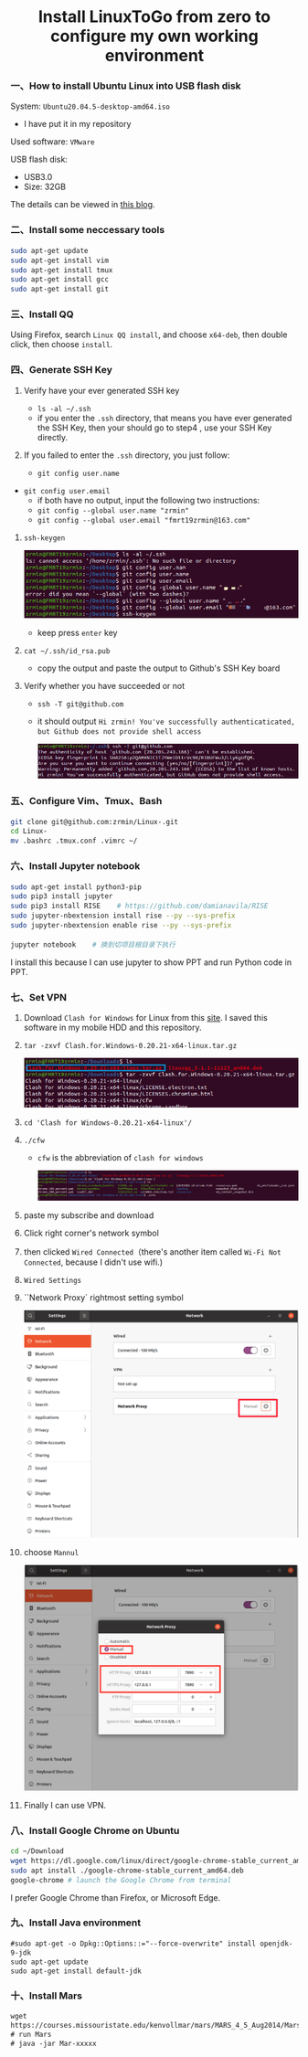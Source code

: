 <center><h1>Install LinuxToGo from zero to configure my own working environment</h1></center>

### 一、How to install Ubuntu Linux into USB flash disk

System: `Ubuntu20.04.5-desktop-amd64.iso `

* I have put it in my repository

Used software: `VMware`

USB flash disk:

* USB3.0
* Size: 32GB

The details can be viewed in [this blog](https://blog.csdn.net/Cui_Hongwei/article/details/109438310).

### 二、Install some neccessary tools

```bash
sudo apt-get update
sudo apt-get install vim
sudo apt-get install tmux
sudo apt-get install gcc
sudo apt-get install git
```

### 三、Install QQ

Using Firefox, search `Linux QQ install`, and choose `x64-deb`, then double click, then choose `install`.

### 四、Generate SSH Key

1. Verify have your ever generated SSH key

   * `ls -al ~/.ssh`
   * if you enter the `.ssh` directory, that means you have ever generated the SSH Key, then your should go to step4 , use your SSH Key directly.
   
1. If you failed to enter the `.ssh` directory, you just follow:

   * `git config user.name`
* `git config user.email`
   * if both have no output, input the following two instructions:
  * `git config --global user.name "zrmin"`
  * `git config --global user.email "fmrt19zrmin@163.com"`

1. `ssh-keygen`

   ![img](https://raw.githubusercontent.com/zrmin/BlogImages/master/images/202304191703958.JPG)

   * keep press `enter` key

1. `cat ~/.ssh/id_rsa.pub` 

   * copy the output and paste the output to Github's SSH Key board

1. Verify whether you have succeeded or not

   * `ssh -T git@github.com`

   * it should output `Hi zrmin! You've successfully authenticaticated, but Github does not provide shell access`

     ![img](https://raw.githubusercontent.com/zrmin/BlogImages/master/images/202304191700810.JPG)

### 五、Configure Vim、Tmux、Bash

````bash
git clone git@github.com:zrmin/Linux-.git
cd Linux-
mv .bashrc .tmux.conf .vimrc ~/
````

### 六、Install Jupyter notebook

```bash
sudo apt-get install python3-pip
sudo pip3 install jupyter
sudo pip3 install RISE    # https://github.com/damianavila/RISE
sudo jupyter-nbextension install rise --py --sys-prefix
sudo jupyter-nbextension enable rise --py --sys-prefix

jupyter notebook    # 换到切项目根目录下执行
```

I install this because I can use jupyter to show PPT and run Python code in PPT.

### 七、Set VPN

1. Download `Clash for Windows` for Linux from this [site](https://github.com/Fndroid/clash_for_windows_pkg/releases). I saved this software in my mobile HDD and this repository.

2. `tar -zxvf Clash.for.Windows-0.20.21-x64-linux.tar.gz`

   ![img](https://raw.githubusercontent.com/zrmin/BlogImages/master/images/202304191750758.JPG)

3. `cd 'Clash for Windows-0.20.21-x64-linux'/`

4. `./cfw` 

   * `cfw` is the abbreviation of `clash for windows`

     ![img](https://raw.githubusercontent.com/zrmin/BlogImages/master/images/202304191750459.JPG)

5. paste my subscribe and download 

7. Click right corner's network symbol

8. then clicked `Wired Connected`（there's another item called `Wi-Fi Not Connected`, because I didn't use wifi.)

9. `Wired Settings`

10. ``Network Proxy` rightmost setting symbol

    ![img](https://raw.githubusercontent.com/zrmin/BlogImages/master/images/202304191755665.JPG)

11. choose `Mannul`

    ![img](https://raw.githubusercontent.com/zrmin/BlogImages/master/images/202304191755766.JPG)

12. Finally I can use VPN.

### 八、Install Google Chrome on Ubuntu

```bash
cd ~/Download
wget https://dl.google.com/linux/direct/google-chrome-stable_current_amd64.deb
sudo apt install ./google-chrome-stable_current_amd64.deb
google-chrome # launch the Google Chrome from terminal
```

I prefer Google Chrome than Firefox, or Microsoft Edge.

### 九、Install Java environment

```shell
#sudo apt-get -o Dpkg::Options::="--force-overwrite" install openjdk-9-jdk
sudo apt-get update
sudo apt-get install default-jdk
```

### 十、Install Mars

```shell
wget https://courses.missouristate.edu/kenvollmar/mars/MARS_4_5_Aug2014/Mars4_5.jar
# run Mars
# java -jar Mar-xxxxx
```

